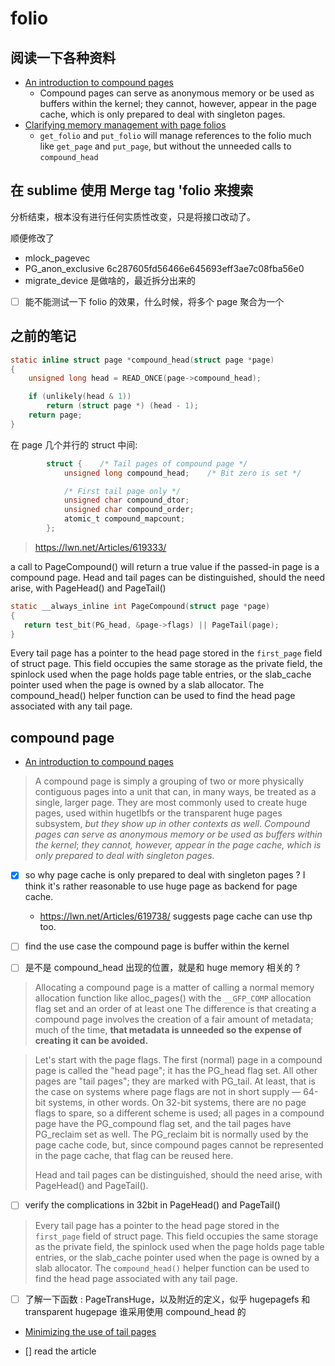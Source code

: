 # folio

## 阅读一下各种资料
- [An introduction to compound pages](https://lwn.net/Articles/619514/)
  - Compound pages can serve as anonymous memory or be used as buffers within the kernel; they cannot, however, appear in the page cache, which is only prepared to deal with singleton pages.
- [Clarifying memory management with page folios](https://lwn.net/Articles/849538/)
  - `get_folio` and `put_folio` will manage references to the folio much like `get_page` and `put_page`, but without the unneeded calls to `compound_head`

## 在 sublime 使用 Merge tag 'folio 来搜索

分析结束，根本没有进行任何实质性改变，只是将接口改动了。

顺便修改了

- mlock_pagevec
- PG_anon_exclusive 6c287605fd56466e645693eff3ae7c08fba56e0
- migrate_device 是做啥的，最近拆分出来的

- [ ] 能不能测试一下 folio 的效果，什么时候，将多个 page 聚合为一个

## 之前的笔记
```c
static inline struct page *compound_head(struct page *page)
{
	unsigned long head = READ_ONCE(page->compound_head);

	if (unlikely(head & 1))
		return (struct page *) (head - 1);
	return page;
}
```

在 page 几个并行的 struct 中间:
```c
		struct {	/* Tail pages of compound page */
			unsigned long compound_head;	/* Bit zero is set */

			/* First tail page only */
			unsigned char compound_dtor;
			unsigned char compound_order;
			atomic_t compound_mapcount;
		};
```

> https://lwn.net/Articles/619333/


 a call to PageCompound() will return a true value if the passed-in page is a compound page. Head and tail pages can be distinguished, should the need arise, with PageHead() and PageTail()

 ```c
static __always_inline int PageCompound(struct page *page)
{
	return test_bit(PG_head, &page->flags) || PageTail(page);
}
```

Every tail page has a pointer to the head page stored in the `first_page` field of struct page.
This field occupies the same storage as the private field, the spinlock used when the page holds page table entries, or the slab_cache pointer used when the page is owned by a slab allocator. The compound_head() helper function can be used to find the head page associated with any tail page.

## compound page
- [An introduction to compound pages](https://lwn.net/Articles/619514/)
> A compound page is simply a grouping of two or more physically contiguous pages into a unit that can, in many ways, be treated as a single, larger page. They are most commonly used to create huge pages, used within hugetlbfs or the transparent huge pages subsystem, *but they show up in other contexts as well*. *Compound pages can serve as anonymous memory or be used as buffers within the kernel*; *they cannot, however, appear in the page cache, which is only prepared to deal with singleton pages.*

- [x] so why page cache is only prepared to deal with singleton pages ? I think it's rather reasonable to use huge page as backend for page cache.
  - https://lwn.net/Articles/619738/ suggests page cache can use thp too.


- [ ] find the use case the compound page is buffer within the kernel
- [ ] 是不是 compound_head 出现的位置，就是和 huge memory 相关的 ?

> Allocating a compound page is a matter of calling a normal memory allocation function like alloc_pages() with the `__GFP_COMP` allocation flag set and an order of at least one
> The difference is that creating a compound page involves the creation of a fair amount of metadata; much of the time, **that metadata is unneeded so the expense of creating it can be avoided.**

> Let's start with the page flags. The first (normal) page in a compound page is called the "head page"; it has the PG_head flag set. All other pages are "tail pages"; they are marked with PG_tail. At least, that is the case on systems where page flags are not in short supply — 64-bit systems, in other words. On 32-bit systems, there are no page flags to spare, so a different scheme is used; all pages in a compound page have the PG_compound flag set, and the tail pages have PG_reclaim set as well. The PG_reclaim bit is normally used by the page cache code, but, since compound pages cannot be represented in the page cache, that flag can be reused here.
>
> Head and tail pages can be distinguished, should the need arise, with PageHead() and PageTail().

- [ ] verify the complications in 32bit in PageHead() and PageTail()

> Every tail page has a pointer to the head page stored in the `first_page` field of struct page. This field occupies the same storage as the private field, the spinlock used when the page holds page table entries, or the slab_cache pointer used when the page is owned by a slab allocator. The `compound_head()` helper function can be used to find the head page associated with any tail page.

- [ ] 了解一下函数 : PageTransHuge，以及附近的定义，似乎 hugepagefs 和 transparent hugepage 谁采用使用 compound_head 的

- [Minimizing the use of tail pages](https://lwn.net/Articles/787388/)

- [] read the article
